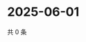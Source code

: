 # 2025-06-01

共 0 条

<!-- BEGIN ZHIHUQUESTIONS -->
<!-- 最后更新时间 Sun Jun 01 2025 15:10:54 GMT+0800 (China Standard Time) -->

<!-- END ZHIHUQUESTIONS -->
